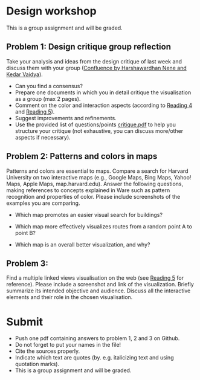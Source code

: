 # Design workshop

This is a group assignment and will be graded.

## Problem 1: Design critique group reflection

Take your analysis and ideas from the design critique of last week and discuss them with your group ([Confluence by Harshawardhan Nene and Kedar Vaidya]).

* Can you find a consensus? 
* Prepare one documents in which you in detail critique the visualisation as a group (max 2 pages). 
* Comment on the color and interaction aspects (according to [Reading 4] and [Reading 5]).
* Suggest improvements and refinements. 
* Use the provided list of questions/points [critique.pdf] to help you structure your critique (not exhaustive, you can discuss more/other aspects if necessary). 


## Problem 2: Patterns and colors in maps
Patterns and colors are essential to maps. Compare a search for Harvard University on two interactive maps (e.g., Google Maps, Bing Maps, Yahoo! Maps, Apple Maps, map.harvard.edu). Answer the following questions, making references to concepts explained in Ware such as pattern recognition and properties of color. Please include screenshots of the examples you are comparing.

* Which map promotes an easier visual search for buildings?

* Which map more effectively visualizes routes from a random point A to point B?

* Which map is an overall better visualization, and why?

## Problem 3:
Find a multiple linked views visualisation on the web (see [Reading 5] for reference). Please include a screenshot and link of the visualization. Briefly summarize its intended objective and audience. Discuss all the interactive elements and their role in the chosen visualisation.

# Submit
* Push one pdf containing answers to problem 1, 2 and 3 on Github. 
* Do not forget to put your names in the file!
* Cite the sources properly. 
* Indicate which text are quotes (by. e.g. italicizing text and using quotation marks).
* This is a group assignment and will be graded.


[Confluence by Harshawardhan Nene and Kedar Vaidya]:  http://iibh.apphb.com/
[critique.pdf]: critique.pdf
[Reading 4]: /readings/reading-4
[Reading 5]: /readings/reading-5
